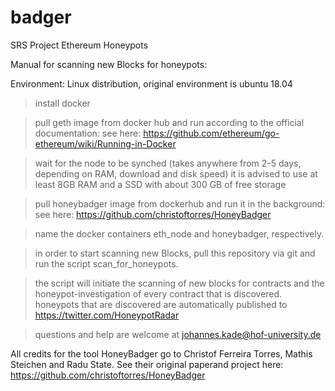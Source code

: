 # badger
SRS Project Ethereum Honeypots

Manual for scanning new Blocks for honeypots:

Environment: Linux distribution, original environment is ubuntu 18.04
> install docker

> pull geth image from docker hub and run according to the official documentation: 
see here: https://github.com/ethereum/go-ethereum/wiki/Running-in-Docker

>wait for the node to be synched (takes anywhere from 2-5 days, depending on RAM, download and disk speed)
  > it is advised to use at least 8GB RAM and a SSD with about 300 GB of free storage
  
> pull honeybadger image from dockerhub and run it in the background:
  see here: https://github.com/christoftorres/HoneyBadger
  
> name the docker containers eth_node and honeybadger, respectively. 
  
> in order to start scanning new Blocks, pull this repository via git and run the script scan_for_honeypots.

> the script will initiate the scanning of new blocks for contracts and the honeypot-investigation of every contract that is discovered.
> honeypots that are discovered are automatically published to https://twitter.com/HoneypotRadar

> questions and help are welcome at johannes.kade@hof-university.de

All credits for the tool HoneyBadger go to Christof Ferreira Torres, Mathis Steichen and Radu State. 
See their original paperand project here:  https://github.com/christoftorres/HoneyBadger

